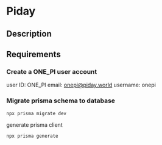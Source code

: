 # Piday

## Description

## Requirements

### Create a ONE_PI user account

user ID: ONE_PI
email: onepi@piday.world
username: onepi

### Migrate prisma schema to database

```bash
npx prisma migrate dev
```

generate prisma client

```bash
npx prisma generate
```
